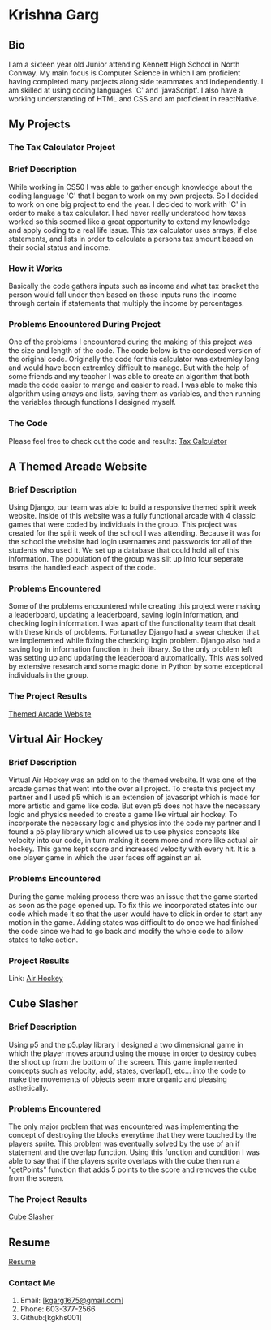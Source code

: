 # Krishna Garg
## Bio
I am a sixteen year old Junior attending Kennett High School in North Conway. My main focus is Computer Science in which I am proficient having completed many projects along side teammates and independently. I am skilled at using coding languages 'C' and 'javaScript'. I also have a working understanding of HTML and CSS and am proficient in reactNative. 

## My Projects 
### The Tax Calculator Project

### Brief Description
While working in CS50 I was able to gather enough knowledge about the coding language 'C' that I began to work on my own projects. So I decided to work on one big project to end the year.
I decided to work with 'C' in order to make a tax calculator. I had never really understood how taxes worked so this seemed like a great opportunity to extend my knowledge and apply coding
to a real life issue. This tax calculator uses arrays, if else statements, and lists in order to calculate a persons tax amount based on their social status and income. 

### How it Works
Basically the code gathers inputs such as income and what tax bracket the person would fall under then based on those inputs runs the income through certain if statements that multiply the income by percentages. 

### Problems Encountered During Project
One of the problems I encountered during the making of this project was the size and length of the code. The code below is the condesed version of the original code. Originally the code for this calculator was extremley long and would have been extremley difficult to manage. But with the help of some friends and my teacher I was able to create an algorithm that both made the code easier to mange and easier to read. I was able to make this algorithm using arrays and lists, saving them as variables, and then running the variables through functions I designed myself. 



### The Code 
Please feel free to check out the code and results:
[Tax Calculator](https://docs.google.com/presentation/d/17S8Kx8qqHLSW5BcbeB6o-fKvhHwiCHubFu94UEMfoA8/edit?usp=sharing)

## A Themed Arcade Website
### Brief Description
Using Django, our team was able to build a responsive themed spirit week website. Inside of this website was a fully functional arcade with 4 classic games that were coded by individuals in the group. This project was created for the spirit week of the school I was attending. Because it was for the school the website had login usernames and passwords for all of the students who used it. We set up a database that could hold all of this information. The population of the group was slit up into four seperate teams the handled each aspect of the code.

### Problems Encountered
Some of the problems encountered while creating this project were making a leaderboard, updating a leaderboard, saving login information, and checking login information. I was apart of the functionality team that dealt with these kinds of problems. Fortunatley Django had a swear checker that we implemented while fixing the checking login problem. Django also had a saving log in information function in their library. So the only problem left was setting up and updating the leaderboard automatically. This was solved by extensive research and some magic done in Python by some exceptional individuals in the group. 

### The Project Results
[Themed Arcade Website](https://docs.google.com/presentation/d/1q_yTt-fjmfMtiSxusfZBc6lu3F4FZXVzE4INFyj3Gxs/edit?usp=sharing)

## Virtual Air Hockey
### Brief Description
Virtual Air Hockey was an add on to the themed website. It was one of the arcade games that went into the over all project. To create this project my partner and I used p5 which is an extension of javascript which is made for more artistic and game like code. But even p5 does not have the necessary logic and physics needed to create a game like virtual air hockey. To incorporate the necessary logic and physics into the code my partner and I found a p5.play library which allowed us to use physics concepts like velocity into our code, in turn making it seem more and more like actual air hockey. This game kept score and increased velocity with every hit. It is a one player game in which the user faces off against an ai.

### Problems Encountered
During the game making process there was an issue that the game started as soon as the page opened up. To fix this we incorporated states into our code which made it so that the user would have to click in order to start any motion in the game. Adding states was difficult to do once we had finished the code since we had to go back and modify the whole code to allow states to take action. 

### Project Results
Link: [Air Hockey](https://editor.p5js.org/kgkhs001/sketches/Wi4ZKIIHz)

## Cube Slasher
### Brief Description
Using p5 and the p5.play library I designed a two dimensional game in which the player moves around using the mouse in order to destroy cubes the shoot up from the bottom of the screen. This game implemented concepts such as velocity, add, states, overlap(), etc... into the code to make the movements of objects seem more organic and pleasing asthetically. 
### Problems Encountered
The only major problem that was encountered was implementing the concept of destroying the blocks everytime that they were touched by the players sprite. This problem was eventually solved by the use of an if statement and the overlap function. Using this function and condition I was able to say that if the players sprite overlaps with the cube then run a "getPoints" function that adds 5 points to the score and removes the cube from the screen. 

### The Project Results
[Cube Slasher](https://editor.p5js.org/kgkhs001/sketches/LEY8j8Vk9)

## Resume
[Resume](https://docs.google.com/document/d/1MkDROhTo5tQE3NLEM2WnDWVNCsOQQ7wh53PhJC0Ln5c/edit?usp=sharing)

### Contact Me
1. Email: [kgarg1675@gmail.com]
2. Phone: 603-377-2566
3. Github:[kgkhs001]



